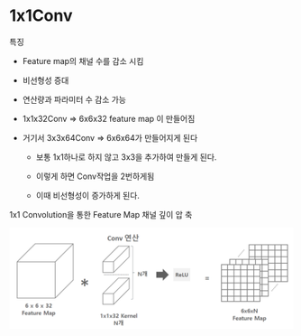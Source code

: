 # 1x1Conv

특징

- Feature map의 채널 수를 감소 시킴
- 비선형성 증대
- 연산량과 파라미터 수 감소 가능

- 1x1x32Conv => 6x6x32 feature map 이 만들어짐

- 거기서 3x3x64Conv => 6x6x64가 만들어지게 된다

  - 보통 1x1하나로 하지 않고 3x3을 추가하여 만들게 된다.  

  - 이렇게 하면 Conv작업을 2번하게됨

  - 이때 비선형성이 증가하게 된다.

    

1x1 Convolution을 통한 Feature Map 채널 깊이 압 축

![image-20220616165935369](1x1Conv.assets/image-20220616165935369.png)























